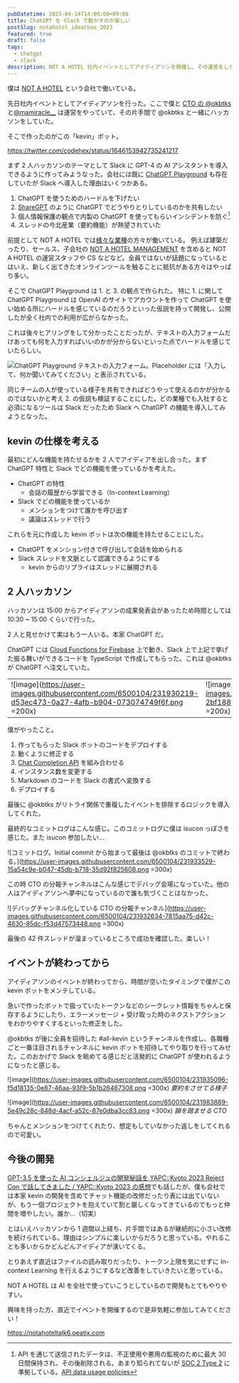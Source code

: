 ```yaml
---
pubDatetime: 2023-04-14T14:00:00+09:00
title: ChatGPT を Slack で動かすのが楽しい
postSlug: notahotel_ideathon_2023
featured: true
draft: false
tags:
  - chatgpt
  - slack
description: NOT A HOTEL 社内イベントとしてアイディアソンを開催し、その運営をしながら CTO の @okbtks と ChatGPT Slack ボットを開発した楽しい話
---
```


僕は [NOT A HOTEL](https://notahotel.com/) という会社で働いている。

先日社内イベントとしてアイディアソンを行った。ここで僕と [CTO の @okbtks](https://twitter.com/okbtks) と[@mamiracle\_\_](https://twitter.com/mamiracle__) は運営をやっていて、その片手間で @okbtks と一緒にハッカソンをしていた。

そこで作ったのがこの「kevin」ボット。

https://twitter.com/codehex/status/1646153942735241217

まず 2 人ハッカソンのテーマとして Slack に GPT-4 の AI アシスタントを導入できるように作ってみようなった。会社には既に [ChatGPT Playground](https://twitter.com/okbtks/status/1642698758495543296) も存在していたが Slack へ導入した理由はいくつかある。

1. ChatGPT を使うためのハードルを下げたい
2. [ShareGPT](https://sharegpt.com/) のように ChatGPT でどうやりとりしているのかを共有したい
3. 個人情報保護の観点で内製の ChatGPT を使ってもらいインシデントを防ぐ[^1]
4. スレッドの今北産業（要約機能）が熱望されていた

[^1]: API を通じて送信されたデータは、不正使用や悪用の監視のために最大 30 日間保持され、その後削除される。あまり知られてないが [SOC 2 Type 2](https://us.aicpa.org/interestareas/frc/assuranceadvisoryservices/serviceorganization-smanagement.html) に準拠している。[API data usage policies](https://openai.com/policies/api-data-usage-policies)

前提として NOT A HOTEL では[様々な業種](https://open.talentio.com/r/1/c/notahotel/homes/3867)の方々が働いている。
例えば建築だったり、セールス、子会社の [NOT A HOTEL MANAGEMENT](https://notahotel.com/management) を含めると NOT A HOTEL の運営スタッフや CS などなど。全員ではないが話題になっているとはいえ、新しく出てきたオンラインツールを触ることに抵抗がある方々はやっぱり多い。

そこで ChatGPT Playground は 1. と 3. の観点で作られた。
特に 1. に関して ChatGPT Playground は OpenAI のサイトでアカウントを作って ChatGPT を使い始める所にハードルを感じているのだろうといった仮説を持って開発し、公開したが全く社内での利用が広がらなかった。

これは後々ヒアリングをして分かったことだったが、テキストの入力フォームだけあっても何を入力すればいいのかが分からないといった点でハードルを感じていたらしい。

![ChatGPT Playground テキストの入力フォーム。Placeholder には「入力して、何か聞いてみてください」と表示されている。](https://user-images.githubusercontent.com/6500104/231925835-962941f8-a5db-45e7-b63e-f77e5f4cf5a4.png)

同じチームの人が使っている様子を共有できればどうやって使えるのかが分かるのではないかと考え 2. の仮説も検証することにした。どの業種でも入社すると必須になるツールは Slack だったため Slack へ ChatGPT の機能を導入してみようとなった。

## kevin の仕様を考える

最初にどんな機能を持たせるかを 2 人でアイディアを出し合った。まず ChatGPT 特性と Slack でどの機能を使っているかを考えた。

- ChatGPT の特性
  - 会話の履歴から学習できる（In-context Learning）
- Slack でどの機能を使っているか
  - メンションをつけて誰かを呼び出す
  - 議論はスレッドで行う

これらを元に作成した kevin ボットは次の機能を持たせることにした。

- ChatGPT をメンション付きで呼び出して会話を始められる
- Slack スレッドを文脈として認識できるようにする
  - kevin からのリプライはスレッドに展開される

## 2 人ハッカソン

ハッカソンは 15:00 からアイディアソンの成果発表会があったため時間としては 10:30 ~ 15:00 くらいで行った。

2 人と見せかけて実はもう一人いる。本家 ChatGPT だ。

ChatGPT には [Cloud Functions for Firebase](https://firebase.google.com/docs/functions) 上で動き、Slack 上で上記で挙げた振る舞いができるコードを TypeScript で作成してもらった。これは @okbtks が ChatGPT へ注文していた。

|                                                                                                                      |                                                                                                                      |                                                                                                                      |                                                                                                                      |
| -------------------------------------------------------------------------------------------------------------------- | -------------------------------------------------------------------------------------------------------------------- | -------------------------------------------------------------------------------------------------------------------- | -------------------------------------------------------------------------------------------------------------------- |
| ![image](https://user-images.githubusercontent.com/6500104/231930219-d53ec473-0a27-4afb-b904-073074749f6f.png =200x) | ![image](https://user-images.githubusercontent.com/6500104/231930248-2bf188fd-dcc9-458f-8b16-a8459dc39275.png =200x) | ![image](https://user-images.githubusercontent.com/6500104/231930291-2826457e-aadf-437d-889d-219f68fcc973.png =200x) | ![image](https://user-images.githubusercontent.com/6500104/231930330-a8382795-0435-4ee4-baa6-4ae9cc188ed0.png =200x) |

僕がやったこと。

1. 作ってもらった Slack ボットのコードをデプロイする
2. 動くように修正する
3. [Chat Completion API](https://platform.openai.com/docs/api-reference/chat) を組み合わせる
4. インスタンス数を変更する
5. Markdown のコードを Slack の書式へ変換する
6. デプロイする

最後に @okbtks がリトライ関係で重複したイベントを排除するロジックを導入してくれた。

最終的なコミットログはこんな感じ。このコミットログに僕は isucon っぽさを感じた。また isucon 参加したい...

![コミットログ。Initial commit から始まって最後は @okbtks のコミットで終わる。](https://user-images.githubusercontent.com/6500104/231933529-15a54c9e-b047-45db-b718-35d92f825608.png =300x)

この時 CTO の分報チャンネルはこんな感じでデバッグ会場になっていた。他の人はアイディアソンへ夢中になっているので誰も気づくことはなかった。

![デバッグチャンネル化している CTO の分報チャンネル](https://user-images.githubusercontent.com/6500104/231932634-7815aa75-d42c-4630-85dc-f53d47573448.png =300x)

最後の 42 件スレッドが溜まっているところで成功を確認した。楽しい！

## イベントが終わってから

アイディアソンのイベントが終わってから、時間が空いたタイミングで僕がこの kevin ボットをメンテしている。

急いで作ったボットで扱っていたトークンなどのシークレット情報をちゃんと保存するようにしたり、エラーメッセージ + 受け取った時のネクストアクションをわかりやすくするといった修正をした。

@okbtks が後に全員を招待した #all-kevin というチャンネルを作成し、各職種ごと一番注目されるチャンネルに kevin ボットを招待してやり取りを行ってみせた。このおかげで Slack を眺めてる感じだと活発的に ChatGPT が使われるようになったと感じる。

![image](https://user-images.githubusercontent.com/6500104/231935096-f5d18135-0e87-46aa-93f9-5b1b26467308.png =300x)
_要約をさせてる様子_

![image](https://user-images.githubusercontent.com/6500104/231983889-5e49c28c-848d-4acf-a52c-87e0dba3cc83.png =300x)
_韻を踏ませる CTO_

ちゃんとメンションをつけてくれたり、想定もしていなかった返しをしてくれるので可愛い。

## 今後の開発

[GPT-3.5 を使った AI コンシェルジュの開発秘話を YAPC::Kyoto 2023 Reject Con で話してきました / YAPC::Kyoto 2023 の感想](https://codehex.hateblo.jp/entry/2023/03/20/090000)でも話したが、僕も会社では本家 kevin の開発を含めてチャット機能の改修だったり表には出ていないが、もう一個プロジェクトを抱えていて割と厳しくなってきているのでもっと仲間を増やしたい。誰か...（切実）

とはいえハッカソンから 1 週間以上経ち、片手間ではあるが継続的に小さい改修を続けられている。理由はシンプルに楽しいからだろうと思っている。やれることも多いからかどんどんアイディアが湧いてくる。

とりあえず直近はファイルの読み取りだったり、トークン上限を気にせずに In-context Learning を行えるようにするなど改善をしていきたいと思っている。

NOT A HOTEL は AI を全社で使っていこうとしているので開発もとてもやりやすい。

興味を持った方、直近でイベントを開催するので是非気軽に参加してみてください！

https://notahoteltalk6.peatix.com
